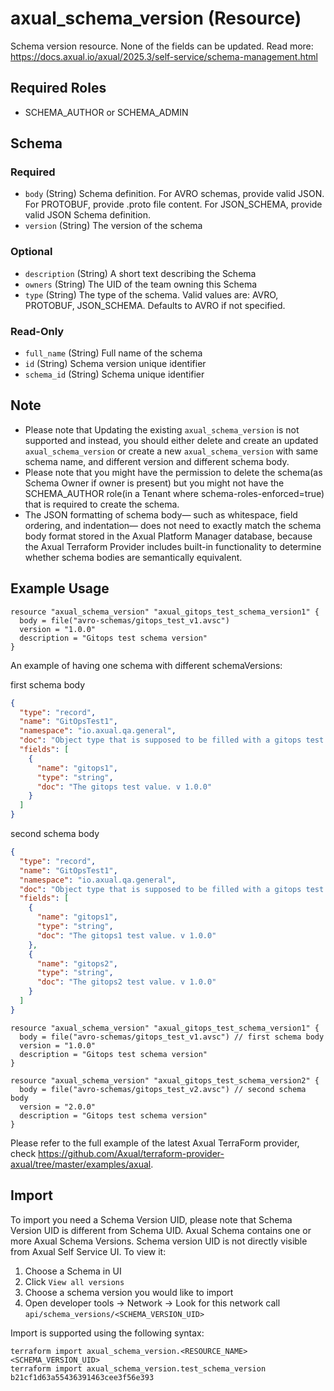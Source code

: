 # axual_schema_version (Resource)

Schema version resource. None of the fields can be updated. Read more: https://docs.axual.io/axual/2025.3/self-service/schema-management.html

## Required Roles
- SCHEMA_AUTHOR or SCHEMA_ADMIN

<!-- schema generated by tfplugindocs -->
## Schema

### Required

- `body` (String) Schema definition. For AVRO schemas, provide valid JSON. For PROTOBUF, provide .proto file content. For JSON_SCHEMA, provide valid JSON Schema definition.
- `version` (String) The version of the schema

### Optional

- `description` (String) A short text describing the Schema
- `owners` (String) The UID of the team owning this Schema
- `type` (String) The type of the schema. Valid values are: AVRO, PROTOBUF, JSON_SCHEMA. Defaults to AVRO if not specified.

### Read-Only

- `full_name` (String) Full name of the schema
- `id` (String) Schema version unique identifier
- `schema_id` (String) Schema unique identifier

## Note
- Please note that Updating the existing `axual_schema_version` is not supported and instead, you should either delete and create an updated `axual_schema_version` or create a new `axual_schema_version` with same schema name, and different version and different schema body.
- Please note that you might have the permission to delete the schema(as Schema Owner if owner is present) but you might not have the SCHEMA_AUTHOR role(in a Tenant where schema-roles-enforced=true) that is required to create the schema.
- The JSON formatting of schema body— such as whitespace, field ordering, and indentation— does not need to exactly match the schema body format stored in the Axual Platform Manager database, because the Axual Terraform Provider includes built-in functionality to determine whether schema bodies are semantically equivalent.

## Example Usage

```hcl
resource "axual_schema_version" "axual_gitops_test_schema_version1" {
  body = file("avro-schemas/gitops_test_v1.avsc")
  version = "1.0.0"
  description = "Gitops test schema version"
}
```
An example of having one schema with different schemaVersions:

first schema body

```json
{
  "type": "record",
  "name": "GitOpsTest1",
  "namespace": "io.axual.qa.general",
  "doc": "Object type that is supposed to be filled with a gitops test value. This should be used when the Key is irrelevant.",
  "fields": [
    {
      "name": "gitops1",
      "type": "string",
      "doc": "The gitops test value. v 1.0.0"
    }
  ]
}
```

second schema body

```json
{
  "type": "record",
  "name": "GitOpsTest1",
  "namespace": "io.axual.qa.general",
  "doc": "Object type that is supposed to be filled with a gitops test value. This should be used when the Key is irrelevant.",
  "fields": [
    {
      "name": "gitops1",
      "type": "string",
      "doc": "The gitops1 test value. v 1.0.0"
    },
    {
      "name": "gitops2",
      "type": "string",
      "doc": "The gitops2 test value. v 1.0.0"
    }
  ]
}
```
```hcl
resource "axual_schema_version" "axual_gitops_test_schema_version1" {
  body = file("avro-schemas/gitops_test_v1.avsc") // first schema body
  version = "1.0.0"
  description = "Gitops test schema version"
}

resource "axual_schema_version" "axual_gitops_test_schema_version2" {
  body = file("avro-schemas/gitops_test_v2.avsc") // second schema body
  version = "2.0.0"
  description = "Gitops test schema version"
}
```

Please refer to the full example of the latest Axual TerraForm provider, check https://github.com/Axual/terraform-provider-axual/tree/master/examples/axual.

## Import

To import you need a Schema Version UID, please note that Schema Version UID is different from Schema UID. Axual Schema contains one or more Axual Schema Versions.
Schema version UID is not directly visible from Axual Self Service UI. To view it:
1. Choose a Schema in UI
2. Click `View all versions`
3. Choose a schema version you would like to import
4. Open developer tools -> Network -> Look for this network call `api/schema_versions/<SCHEMA_VERSION_UID>`

Import is supported using the following syntax:

```shell
terraform import axual_schema_version.<RESOURCE_NAME> <SCHEMA_VERSION_UID>
terraform import axual_schema_version.test_schema_version b21cf1d63a55436391463cee3f56e393
```